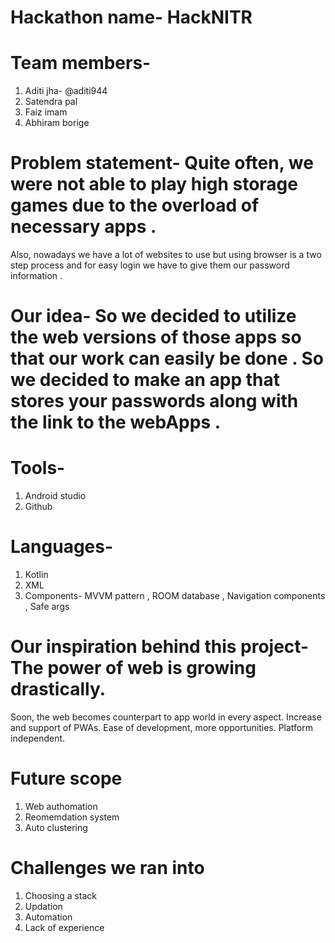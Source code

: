 # Hackathon name- HackNITR

# Team members-
1. Aditi jha- @aditi944
2. Satendra pal
3. Faiz imam
4. Abhiram borige

# Problem statement-  Quite often, we were not able to play high storage games due to the overload of necessary apps .
Also, nowadays we have a lot of websites to use but using browser is a two step process and for easy login we have to give them our password information .

# Our idea- So we decided to utilize the web versions of those apps so that our work can easily be done . So we decided to make an app that stores your passwords along with the link to the webApps .

# Tools-
1. Android studio
2. Github

# Languages-
1. Kotlin
2. XML
3. Components- MVVM pattern , ROOM database , Navigation components , Safe args

# Our inspiration behind this project- The power of web is growing drastically.
Soon, the web becomes counterpart to app world in every aspect.
Increase and support of PWAs.
Ease of development, more opportunities.
Platform independent.

# Future scope
1. Web authomation
2. Reomemdation system
3. Auto clustering

# Challenges we ran into
1. Choosing a stack
2. Updation
3. Automation
4. Lack of experience
